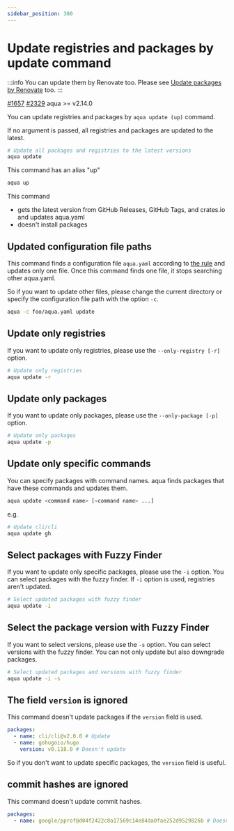 ```yaml
---
sidebar_position: 300
---
```


# Update registries and packages by update command

:::info
You can update them by Renovate too.
Please see [Update packages by Renovate](renovate.md) too.
:::

[#1657](https://github.com/aquaproj/aqua/issues/1657) [#2329](https://github.com/aquaproj/aqua/pull/2329) aqua >= v2.14.0

You can update registries and packages by `aqua update (up)` command.

If no argument is passed, all registries and packages are updated to the latest.

```sh
# Update all packages and registries to the latest versions
aqua update
```

This command has an alias "up"

```sh
aqua up
```

This command

- gets the latest version from GitHub Releases, GitHub Tags, and crates.io and updates aqua.yaml
- doesn't install packages

## Updated configuration file paths

This command finds a configuration file `aqua.yaml` according to [the rule](/docs/reference/config/#configuration-file-path) and updates only one file.
Once this command finds one file, it stops searching other aqua.yaml.

So if you want to update other files, please change the current directory or specify the configuration file path with the option `-c`.

```sh
aqua -c foo/aqua.yaml update
```

## Update only registries

If you want to update only registries, please use the `--only-registry [-r]` option.

```sh
# Update only registries
aqua update -r
```

## Update only packages

If you want to update only packages, please use the `--only-package [-p]` option.

```sh
# Update only packages
aqua update -p
```

## Update only specific commands

You can specify packages with command names. aqua finds packages that have these commands and updates them.

```sh
aqua update <command name> [<command name> ...]
```

e.g.

```sh
# Update cli/cli
aqua update gh
```

## Select packages with Fuzzy Finder

If you want to update only specific packages, please use the `-i` option.
You can select packages with the fuzzy finder.
If `-i` option is used, registries aren't updated.

```sh
# Select updated packages with fuzzy finder
aqua update -i
```

## Select the package version with Fuzzy Finder

If you want to select versions, please use the `-s` option.
You can select versions with the fuzzy finder. You can not only update but also downgrade packages.

```sh
# Select updated packages and versions with fuzzy finder
aqua update -i -s
```

## The field `version` is ignored

This command doesn't update packages if the `version` field is used.

```yaml
packages:
  - name: cli/cli@v2.0.0 # Update
  - name: gohugoio/hugo
    version: v0.118.0 # Doesn't update
```

So if you don't want to update specific packages, the `version` field is useful.

## commit hashes are ignored

This command doesn't update commit hashes.

```yaml
packages:
  - name: google/pprof@d04f2422c8a17569c14e84da0fae252d9529826b # Doesn't update
```
